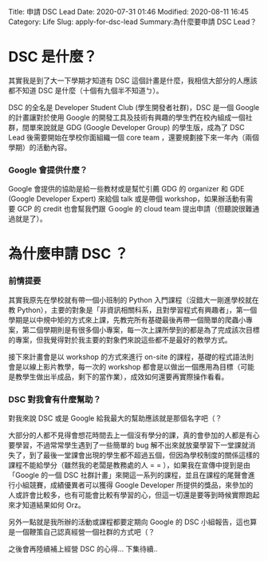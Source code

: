 Title: 申請 DSC Lead
Date: 2020-07-31 01:46
Modified: 2020-08-11 16:45
Category: Life
Slug: apply-for-dsc-lead
Summary:為什麼要申請 DSC Lead？

# DSC 是什麼？
其實我是到了大一下學期才知道有 DSC 這個計畫是什麼，我相信大部分的人應該都不知道 DSC 是什麼（十個有九個半不知道ㄅ）。

DSC 的全名是 Developer Student Club (學生開發者社群)，DSC 是一個 Google 的計畫讓對於使用 Google 的開發工具及技術有興趣的學生們在校內組成一個社群，間單來說就是 GDG (Google Developer Group) 的學生版，成為了 DSC Lead 後需要開始在學校你面組織一個 core team ，還要規劃接下來一年內（兩個學期）的活動內容。

### Google 會提供什麼？
Google 會提供的協助是給一些教材或是幫忙引薦 GDG 的 organizer 和 GDE (Google Developer Expert) 來給個 talk 或是帶個 workshop，如果辦活動有需要 GCP 的 credit 也會幫我們跟 Ｇoogle 的 cloud team 提出申請（但聽說很難通過就是了）。

# 為什麼申請 DSC ？
### 前情提要
其實我原先在學校就有帶一個小班制的 Python 入門課程（沒錯大一剛進學校就在教 Python），主要的對象是「非資訊相關科系，且對學習程式有興趣者」，第一個學期是以中規中矩的方式來上課，先教完所有基礎最後再帶一個簡單的爬蟲小專案，第二個學期則是有很多個小專案，每一次上課所學到的都是為了完成該次目標的專案，但我覺得對於我主要的對象們來說這些都不是最好的教學方式。

接下來計畫會是以 workshop 的方式來進行 on-site 的課程，基礎的程式語法則會是以線上影片教學，每一次的 workshop 都會是以做出一個應用為目標（可能是教學生做出半成品，剩下的當作業），成效如何還要再實際操作看看。

### DSC 對我會有什麼幫助？
對我來說 DSC 或是 Google 給我最大的幫助應該就是那個名字吧（？

大部分的人都不見得會想花時間去上一個沒有學分的課，真的會參加的人都是有心要學習，不過常常學生遇到了一些簡單的 bug 解不出來就放棄學習下一堂課就消失了，到了最後一堂課會出現的學生都不超過五個，但因為學校制度的關係這樣的課程不能給學分（雖然我的老闆是教務處的人 = = ），如果我在宣傳中提到是由 「Google 的一個 DSC 社群計畫」來開這一系列的課程，並且在課程的尾聲會進行小組競賽，成績優異者可以獲得 Google Developer 所提供的獎品，來參加的人或許會比較多，也有可能會比較有學習的心，但這一切還是要等到時候實際跑起來才知道結果如何 Orz。

另外一點就是我所辦的活動或課程都要定期向 Google 的 DSC 小組報告，這也算是一個鞭策自己認真經營一個社群的方式吧（？

之後會再陸續補上經營 DSC 的心得... 下集待續..
